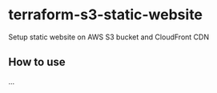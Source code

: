 # terraform-s3-static-website

Setup static website on AWS S3 bucket and CloudFront CDN

## How to use

...
